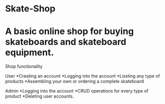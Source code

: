 ﻿# Skate-Shop

# A basic online shop for buying skateboards and skateboard equipment.


Shop functionality

User
*Creating an account
*Logging into the account
*Lissting any type of products
*Assembling your own or ordering a complete skateboard

Admin
*Logging into the account
*CRUD operations for every type of product
*Deleting user accounts.
